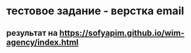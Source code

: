 # тестовое задание - верстка email
## результат на https://sofyapim.github.io/wim-agency/index.html
